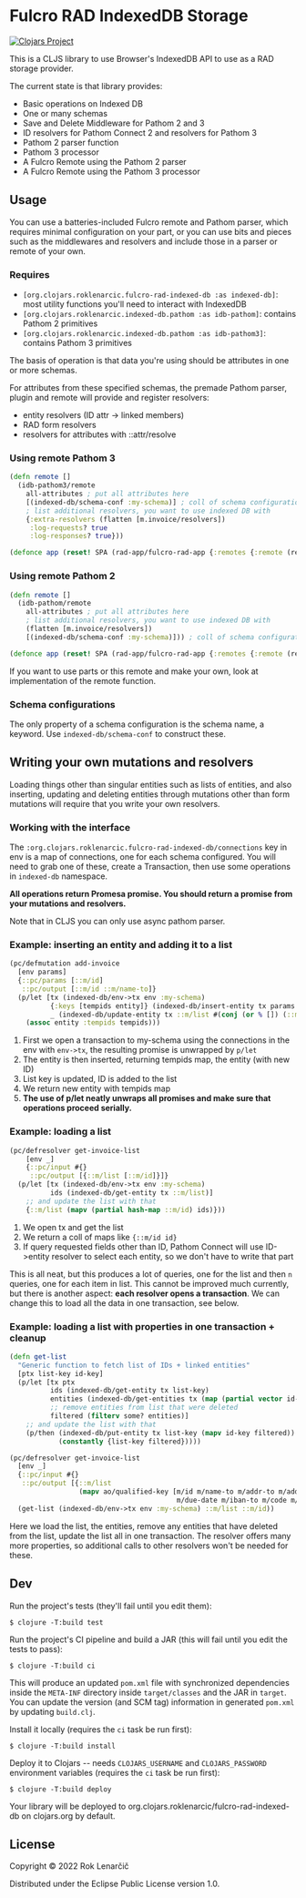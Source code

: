 # Fulcro RAD IndexedDB Storage

[![Clojars Project](https://img.shields.io/clojars/v/org.clojars.roklenarcic/fulcro-rad-indexed-db.svg)](https://clojars.org/org.clojars.roklenarcic/fulcro-rad-indexed-db)

This is a CLJS library to use Browser's IndexedDB API to use as a RAD storage provider.

The current state is that library provides:
- Basic operations on Indexed DB
- One or many schemas
- Save and Delete Middleware for Pathom 2 and 3
- ID resolvers for Pathom Connect 2 and resolvers for Pathom 3
- Pathom 2 parser function
- Pathom 3 processor
- A Fulcro Remote using the Pathom 2 parser
- A Fulcro Remote using the Pathom 3 processor

## Usage

You can use a batteries-included Fulcro remote and Pathom parser, which
requires minimal configuration on your part, or you can use bits and pieces
such as the middlewares and resolvers and include those in a parser or remote
of your own.

### Requires

- `[org.clojars.roklenarcic.fulcro-rad-indexed-db :as indexed-db]`: most utility functions you'll need to interact with IndexedDB
- `[org.clojars.roklenarcic.indexed-db.pathom :as idb-pathom]`: contains Pathom 2 primitives
- `[org.clojars.roklenarcic.indexed-db.pathom :as idb-pathom3]`: contains Pathom 3 primitives

The basis of operation is that data you're using should be attributes in one or more schemas.

For attributes from these specified schemas, the premade Pathom parser, plugin and remote will provide and register 
resolvers:
- entity resolvers (ID attr -> linked members)
- RAD form resolvers 
- resolvers for attributes with ::attr/resolve 

### Using remote Pathom 3

```clojure
(defn remote []
  (idb-pathom3/remote
    all-attributes ; put all attributes here
    [(indexed-db/schema-conf :my-schema)] ; coll of schema configurations
    ; list additional resolvers, you want to use indexed DB with
    {:extra-resolvers (flatten [m.invoice/resolvers])
     :log-requests? true
     :log-responses? true}))

(defonce app (reset! SPA (rad-app/fulcro-rad-app {:remotes {:remote (remote)}})))
```

### Using remote Pathom 2

```clojure
(defn remote []
  (idb-pathom/remote
    all-attributes ; put all attributes here
    ; list additional resolvers, you want to use indexed DB with
    (flatten [m.invoice/resolvers])  
    [(indexed-db/schema-conf :my-schema)])) ; coll of schema configurations

(defonce app (reset! SPA (rad-app/fulcro-rad-app {:remotes {:remote (remote)}})))
```

If you want to use parts or this remote and make your own, look at implementation of the remote function.

### Schema configurations

The only property of a schema configuration is the schema name, a keyword. Use `indexed-db/schema-conf` to construct
these.

## Writing your own mutations and resolvers

Loading things other than singular entities such as lists of entities, and also inserting, updating and deleting
entities through mutations other than form mutations will require that you write your own resolvers.

### Working with the interface

The `:org.clojars.roklenarcic.fulcro-rad-indexed-db/connections` key in env is a map of connections, 
one for each schema configured. You will need to grab one of these, create a Transaction, then use some operations in `indexed-db` namespace.

**All operations return Promesa promise. You should return a promise from your mutations and resolvers.**

Note that in CLJS you can only use async pathom parser.

### Example: inserting an entity and adding it to a list

```clojure
(pc/defmutation add-invoice
  [env params]
  {::pc/params [::m/id]
   ::pc/output [::m/id ::m/name-to]}
  (p/let [tx (indexed-db/env->tx env :my-schema)
          {:keys [tempids entity]} (indexed-db/insert-entity tx params ::m/id)
          _ (indexed-db/update-entity tx ::m/list #(conj (or % []) (::m/id entity)))]
    (assoc entity :tempids tempids)))
```

1. First we open a transaction to my-schema using the connections in the env with `env->tx`, the resulting promise is unwrapped by `p/let`
2. The entity is then inserted, returning tempids map, the entity (with new ID)
3. List key is updated, ID is added to the list
4. We return new entity with tempids map
5. **The use of p/let neatly unwraps all promises and make sure that operations proceed serially.**

### Example: loading a list 

```clojure
(pc/defresolver get-invoice-list
    [env _]
    {::pc/input #{}
     ::pc/output [{::m/list [::m/id]}]}
  (p/let [tx (indexed-db/env->tx env :my-schema)
          ids (indexed-db/get-entity tx ::m/list)]
    ;; and update the list with that
    {::m/list (mapv (partial hash-map ::m/id) ids)}))
```

1. We open tx and get the list
2. We return a coll of maps like `{::m/id id}`
3. If query requested fields other than ID, Pathom Connect will use ID->entity resolver to select each entity, so we don't have to write that part

This is all neat, but this produces a lot of queries, one for the list and then `n` queries, one for each item in list.
This cannot be improved much currently, but there is another aspect: **each resolver opens a transaction**. We can change this to
load all the data in one transaction, see below.

### Example: loading a list with properties in one transaction + cleanup

```clojure
(defn get-list 
  "Generic function to fetch list of IDs + linked entities"
  [ptx list-key id-key]
  (p/let [tx ptx
          ids (indexed-db/get-entity tx list-key)
          entities (indexed-db/get-entities tx (map (partial vector id-key) ids))
          ;; remove entities from list that were deleted
          filtered (filterv some? entities)]
    ;; and update the list with that
    (p/then (indexed-db/put-entity tx list-key (mapv id-key filtered))
            (constantly {list-key filtered}))))

(pc/defresolver get-invoice-list
  [env _]
  {::pc/input #{}
   ::pc/output [{::m/list
                 (mapv ao/qualified-key [m/id m/name-to m/addr-to m/addr2-to m/amount m/description
                                         m/due-date m/iban-to m/code m/ref-to])}]}
  (get-list (indexed-db/env->tx env :my-schema) ::m/list ::m/id))
```

Here we load the list, the entities, remove any entities that have deleted from the list,
update the list all in one transaction. The resolver offers many more properties, so additional calls
to other resolvers won't be needed for these.

## Dev

Run the project's tests (they'll fail until you edit them):

    $ clojure -T:build test

Run the project's CI pipeline and build a JAR (this will fail until you edit the tests to pass):

    $ clojure -T:build ci

This will produce an updated `pom.xml` file with synchronized dependencies inside the `META-INF`
directory inside `target/classes` and the JAR in `target`. You can update the version (and SCM tag)
information in generated `pom.xml` by updating `build.clj`.

Install it locally (requires the `ci` task be run first):

    $ clojure -T:build install

Deploy it to Clojars -- needs `CLOJARS_USERNAME` and `CLOJARS_PASSWORD` environment
variables (requires the `ci` task be run first):

    $ clojure -T:build deploy

Your library will be deployed to org.clojars.roklenarcic/fulcro-rad-indexed-db on clojars.org by default.

## License

Copyright © 2022 Rok Lenarčič

Distributed under the Eclipse Public License version 1.0.
